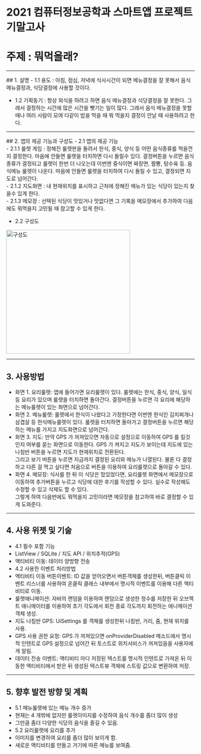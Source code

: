 # 2021 컴퓨터정보공학과 스마트앱 프로젝트 기말고사
# 주제 : 뭐먹을래?


<hr>
## 1. 설명
- 1.1 용도 : 아침, 점심, 저녁에 식사시간이 되면 메뉴결정을 잘 못해서 음식 메뉴결정과, 식당결정에 사용할 것이다.<br>

- 1.2 기획동기 : 항상 외식을 하려고 하면 음식 메뉴결정과 식당결정을 잘 못한다. 그래서 결정하는 시간에 많은 시간을 뺏기는 일이 많다. 그래서 음식 메뉴결정을 못할 때나 여러 사람이 모여 다같이 밥을 먹을 때 뭐 먹을지 결정이 안날 때 사용하려고 한다.<br>

<hr>
## 2. 앱의 제공 기능과 구성도
- 2.1 앱의 제공 기능<br>
- 2.1.1 룰렛 게임 : 정해진 룰렛판을 돌려서 한식, 중식, 양식 등 어떤 음식종류를 먹을껀지 결정한다. 마음에 안들면 룰렛을 터치하면 다시 돌릴수 있다. 결정버튼을 누르면 음식종류가 결정되고 룰렛이 한번 더 나오는데 이번엔 중식이면 짜장면, 짬뽕, 탕수육 등. 음식메뉴 룰렛이 나온다. 마음에 안들면 룰렛을 터치하여 다시 돌릴 수 있고, 결정되면 지도로 넘어간다.<br>
- 2.1.2 지도화면 : 내 현재위치를 표시하고 근처에 정해진 메뉴가 있는 식당이 있는지 찾을수 있게 한다.<br>
- 2.1.3 메모장 : 선택된 식당이 맛있거나 맛없다면 그 기록을 메모장에서 추가하여 다음에도 뭐먹을지 고민될 때 참고할 수 있게 한다.<br>

- 2.2 구성도
<img width="331" alt="구성도" src="https://github.com/user-attachments/assets/6320c273-256e-43b3-b127-0a67bd2c8ece">

<hr>

## 3. 사용방법
- 화면 1. 요리룰렛: 앱에 들어가면 요리룰렛이 있다. 룰렛에는 한식, 중식, 양식, 일식 등 요리가 있으며 룰렛을 터치하면 돌아간다. 결정버튼을 누르면 각 요리에 해당하는 메뉴룰렛이 있는 화면으로 넘어간다.<br>
- 화면 2. 메뉴룰렛: 룰렛에서 한식이 나왔다고 가정한다면 이번엔 한식인 김치찌개나 삼겹살 등 한식메뉴룰렛이 있다. 룰렛을 터치하면 돌아가고 결정버튼을 누르면 해당하는 메뉴를 가지고 지도화면으로 넘어간다.<br>
- 화면 3. 지도: 만약 GPS 가 꺼져있으면 자동으로 설정으로 이동하여 GPS 를 킬것인지 여부를 묻는 화면으로 이동한다. GPS 가 켜지고 지도가 보이는데 지도에 있는 나침반 버튼을 누르면 지도가 현재위치로 전환된다.<br>
그리고 보기 버튼을 누르면 지금까지 결정된 요리와 메뉴가 나열된다. 물론 다 결정하고 다른 걸 먹고 싶다면 처음으로 버튼을 이용하여 요리룰렛으로 돌아갈 수 있다.<br>
- 화면 4. 메모장: 식사를 한 뒤 이 식당은 맜있었다면, 요리룰렛 화면에서 메모장으로 이동하여 추가버튼을 누르고 식당에 대한 후기를 작성할 수 있다. 실수로 작성해도 수정할 수 있고 삭제도 할 수 있다. <br>
그렇게 하여 다음번에도 뭐먹을지 고민이라면 메모장을 참고하여 바로 결정할 수 있게 도와준다.<br>

<hr>

## 4. 사용 위젯 및 기술
- 4.1 필수 포함 기능<br>
- ListView / SQLite / 지도 API / 위치추적(GPS)<br>
- 액티비티 이동: 데이터 양방향 전송<br>
- 4.2 사용한 이벤트 처리방법<br>
- 액티비티 이동 버튼이벤트: ID 값을 얻어오면서 버튼객체를 생성한뒤, 버튼클릭 이벤트 리스너를 사용하여 온클릭 클래스 내부에서 명시적 이벤트를 이용해 다른 액티비티로 이동.<br>
- 룰렛애니메이션: 자바의 랜덤을 이용하여 랜덤으로 생성한 정수를 저장한 뒤 오브젝트 애니메이터를 이용하여 초기 각도에서 회전 종료 각도까지 회전하는 애니메이션 객체 생성.<br>
- 지도 나침반 GPS: UiSettings 를 객체를 생성한뒤 나침반, 거리, 줌, 현재 위치를 사용.<br>
- GPS 사용 권한 요청: GPS 가 꺼져있으면 onProviderDisabled 메소드에서 명시적 인텐트로 GPS 설정으로 넘어간 뒤 토스트로 위치서비스가 꺼져있음을 사용자에게 알림.<br>
- 데이터 전송 이벤트: 액티비티 마다 저장된 텍스트를 명시적 인텐트로 가져온 뒤 이동한 액티비티에서 받은 뒤 생성된 텍스트뷰 객체에 스트링 값으로 변환하여 저장.<br>

<hr>

## 5. 향후 발전 방향 및 계획
- 5.1 메뉴룰렛에 있는 메뉴 개수 증가<br>
- 현재는 4 개밖에 없지만 룰렛이미지를 수정하여 음식 개수를 좀더 많이 생성<br>
- 그만큼 좀더 다양한 식당의 음식을 즐길 수 있음.<br>
- 5.2 요리룰렛에 요리를 추가<br>
- 이미지를 변경하여 요리를 좀더 많이 보이게 함.<br>
- 새로운 액티비티를 만들고 거기에 따른 메뉴를 보여줌.
